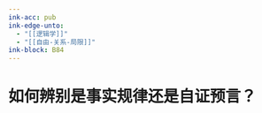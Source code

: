 ```yaml
---
ink-acc: pub
ink-edge-unto: 
  - "[[逻辑学]]"
  - "[[自由-关系-局限]]"
ink-block: B84
---
```


# 如何辨别是事实规律还是自证预言？
